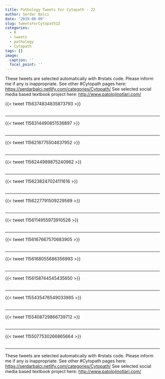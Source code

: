 ```yaml
---
title: Pathology Tweets For Cytopath - 22
author: Serdar Balci
date: '2019-08-09'
slug: tweetsForCytopath22
categories:
  - R
  - tweets
  - pathology
  - Cytopath
tags: []
image:
  caption: ''
  focal_point: ''
---
```



These tweets are selected automatically with #rstats code. Please inform me if any is inappropriate.
See other #Cytopath pages here: https://serdarbalci.netlify.com/categories/Cytopath/ 
See selected social media based textbook project here: http://www.patolojinotlari.com/

{{< tweet 1156374834835873793 >}}
<br>
<br>
<hr>
{{< tweet 1156314490851536897 >}}
<br>
<br>
<hr>
{{< tweet 1156218775504637952 >}}
<br>
<br>
<hr>
{{< tweet 1156244989875240962 >}}
<br>
<br>
<hr>
{{< tweet 1156238247024111616 >}}
<br>
<br>
<hr>
{{< tweet 1156227791509229569 >}}
<br>
<br>
<hr>
{{< tweet 1156114955973910528 >}}
<br>
<br>
<hr>
{{< tweet 1156167667570683905 >}}
<br>
<br>
<hr>
{{< tweet 1156168055686356993 >}}
<br>
<br>
<hr>
{{< tweet 1156158744545435650 >}}
<br>
<br>
<hr>
{{< tweet 1155435476549033985 >}}
<br>
<br>
<hr>
{{< tweet 1155408729866739712 >}}
<br>
<br>
<hr>
{{< tweet 1155077530266865664 >}}
<br>
<br>
<hr>


These tweets are selected automatically with #rstats code. Please inform me if any is inappropriate.
See other #Cytopath pages here: https://serdarbalci.netlify.com/categories/Cytopath/ 
See selected social media based textbook project here: http://www.patolojinotlari.com/
